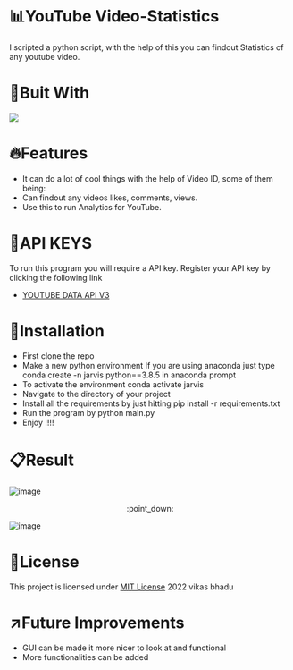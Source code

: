 # :bar_chart:YouTube Video-Statistics
I scripted a python script, with the help of this you can findout Statistics of any youtube video.

# :hammer:Buit With
<img src="https://img.shields.io/badge/Python-FFD43B?style=for-the-badge&logo=python&logoColor=blue">

# :fire:Features
* It can do a lot of cool things with the help of Video ID, some of them being:
* Can findout any videos likes, comments, views.
* Use this to run Analytics for YouTube.

# :pencil:API KEYS
To run this program you will require a API key. Register your API key by clicking the following link
* [YOUTUBE DATA API V3](https://developers.google.com/youtube/v3/getting-started)

# :pushpin:Installation
* First clone the repo
* Make a new python environment If you are using anaconda just type conda create -n jarvis python==3.8.5 in anaconda prompt
* To activate the environment conda activate jarvis
* Navigate to the directory of your project
* Install all the requirements by just hitting pip install -r requirements.txt
* Run the program by python main.py
* Enjoy !!!!

# :clipboard:Result
![image](https://user-images.githubusercontent.com/98146902/176904532-83e07991-0fa8-4ec4-961a-79f5ce67ee53.png)
<p align="center">:point_down:</p>

![image](https://user-images.githubusercontent.com/98146902/176904624-f59675de-367c-449a-a5b0-c37375c44d34.png)


# :name_badge:License 
This project is licensed under [MIT License](https://github.com/beingvikasbhadu/YouTube-Video-Statistics/blob/main/LICENSE) 2022 vikas bhadu

# :arrow_upper_right:Future Improvements
* GUI can be made it more nicer to look at and functional
* More functionalities can be added
